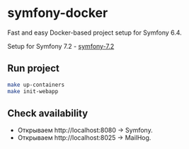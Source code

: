 # symfony-docker

Fast and easy Docker-based project setup for Symfony 6.4.

Setup for Symfony 7.2 - [symfony-7.2](https://github.com/akrbdk/symfony-docker/tree/symfony-7.2)

## Run project

```bash
make up-containers
make init-webapp
```

## Check availability

- Открываем http://localhost:8080 → Symfony.
- Открываем http://localhost:8025 → MailHog.